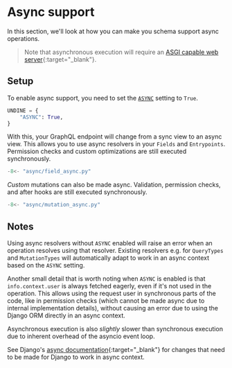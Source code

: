 # Async support

In this section, we'll look at how you can make you schema support async operations.

> Note that asynchronous execution will require an [ASGI capable web server]{:target="_blank"}.

[ASGI capable web server]: https://asgi.readthedocs.io/en/latest/implementations.html

## Setup

To enable async support, you need to set the [`ASYNC`](settings.md#async) setting to `True`.

```python
UNDINE = {
    "ASYNC": True,
}
```

With this, your GraphQL endpoint will change from a sync view to an async view.
This allows you to use async resolvers in your `Fields` and `Entrypoints`.
Permission checks and custom optimizations are still executed synchronously.

```python
-8<- "async/field_async.py"
```

_Custom_ mutations can also be made async. Validation, permission checks,
and after hooks are still executed synchronously.

```python
-8<- "async/mutation_async.py"
```

## Notes

Using async resolvers without `ASYNC` enabled will raise an error
when an operation resolves using that resolver. Existing resolvers e.g. for
`QueryTypes` and `MutationTypes` will automatically adapt to work in an async context
based on the `ASYNC` setting.

Another small detail that is worth noting when `ASYNC` is enabled is that `info.context.user`
is always fetched eagerly, even if it's not used in the operation. This allows using
the request user in synchronous parts of the code, like in permission checks (which
cannot be made async due to internal implementation details), without causing an
error due to using the Django ORM directly in an async context.

Asynchronous execution is also _slightly_ slower than synchronous execution
due to inherent overhead of the asyncio event loop.

See Django's [async documentation]{:target="_blank"} for changes that need to be made
for Django to work in async context.

[async documentation]: https://docs.djangoproject.com/en/stable/topics/async/
